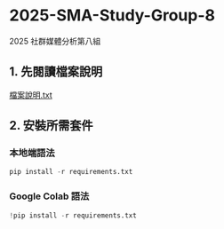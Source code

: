 # 2025-SMA-Study-Group-8
2025 社群媒體分析第八組

## 1. 先閱讀檔案說明
[檔案說明.txt](<檔案說明.txt>)
## 2. 安裝所需套件
### 本地端語法 
  ```python
  pip install -r requirements.txt
  ```

### Google Colab 語法
  ```python
  !pip install -r requirements.txt
  ```

